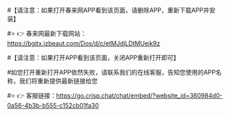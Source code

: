 #【请注意：如果打开春来网APP看到该页面，请删除APP，重新下载APP并安装】

#⭐️ 👉 春来网最新下载网站：https://bgjtx.jzbeaut.com/Dos/d/c/etMJdjLDtMUeik9z

#【请注意：如果打开APP看到该页面，关闭APP重新打开即可】

#如您打开重新打开APP依然失败，请联系我们的在线客服，告知您使用的APP名称，我们将重新提供最新链接给您 

#⭐️ 👉 客服链接：https://go.crisp.chat/chat/embed/?website_id=360984d0-0a56-4b3b-b555-c152cb01fa30





